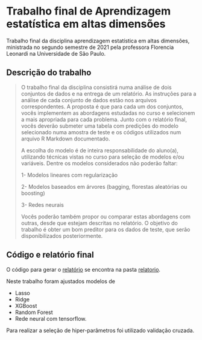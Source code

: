 # Trabalho final de Aprendizagem estatística em altas dimensões

Trabalho final da disciplina aprendizagem estatística em altas dimensões,
ministrada no segundo semestre de 2021 pela professora Florencia Leonardi na
Universidade de São Paulo.

## Descrição do trabalho

> O trabalho final da disciplina consistirá numa análise de dois conjuntos de dados e na entrega de um relatório. As instruções para a análise de cada conjunto de dados estão nos arquivos correspondentes. A proposta é que para cada um dos conjuntos, vocês implementem as abordagens estudadas no curso e selecionem a mais apropriada para cada problema. Junto com o relatório final, vocês deverão submeter uma tabela com predições do modelo selecionado numa amostra de teste e os códigos utilizados num arquivo R Markdown documentado.  
>
> A escolha do modelo é de inteira responsabilidade do aluno(a), utilizando técnicas vistas no curso para seleção de modelos e/ou variáveis. Dentre os modelos considerados não poderão faltar:
>
> 1- Modelos lineares com regularização
>
> 2- Modelos baseados em árvores (bagging, florestas aleatórias ou boosting)
>
> 3- Redes neurais
>
> Vocês poderão também propor ou comparar estas abordagens com outras, desde que estejam descritas no relatório. O objetivo do trabalho é obter um bom preditor para os dados de teste, que serão disponibilizados posteriormente.

## Código e relatório final

O código para gerar o [relatório](relatorio/relatorio.pdf) se encontra na
pasta [relatorio](relatorio/).

Neste trabalho foram ajustados modelos de

- Lasso
- Ridge
- XGBoost
- Random Forest
- Rede neural com tensorflow.

Para realizar a seleção de hiper-parâmetros foi utilizado validação cruzada.
